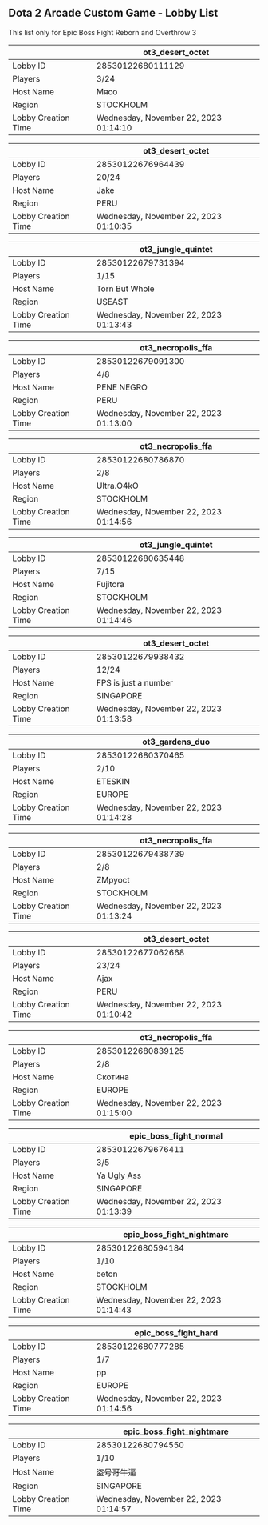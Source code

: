 ## Dota 2 Arcade Custom Game - Lobby List

This list only for Epic Boss Fight Reborn and Overthrow 3

|  | ot3_desert_octet |
| ------ | ------ |
| Lobby ID | 28530122680111129 |
| Players | 3/24 |
| Host Name | Мясо |
| Region | STOCKHOLM |
| Lobby Creation Time | Wednesday, November 22, 2023 01:14:10 |


|  | ot3_desert_octet |
| ------ | ------ |
| Lobby ID | 28530122676964439 |
| Players | 20/24 |
| Host Name | Jake |
| Region | PERU |
| Lobby Creation Time | Wednesday, November 22, 2023 01:10:35 |


|  | ot3_jungle_quintet |
| ------ | ------ |
| Lobby ID | 28530122679731394 |
| Players | 1/15 |
| Host Name | Torn But Whole |
| Region | USEAST |
| Lobby Creation Time | Wednesday, November 22, 2023 01:13:43 |


|  | ot3_necropolis_ffa |
| ------ | ------ |
| Lobby ID | 28530122679091300 |
| Players | 4/8 |
| Host Name | PENE  NEGRO |
| Region | PERU |
| Lobby Creation Time | Wednesday, November 22, 2023 01:13:00 |


|  | ot3_necropolis_ffa |
| ------ | ------ |
| Lobby ID | 28530122680786870 |
| Players | 2/8 |
| Host Name | Ultra.O4kO |
| Region | STOCKHOLM |
| Lobby Creation Time | Wednesday, November 22, 2023 01:14:56 |


|  | ot3_jungle_quintet |
| ------ | ------ |
| Lobby ID | 28530122680635448 |
| Players | 7/15 |
| Host Name | Fujitora |
| Region | STOCKHOLM |
| Lobby Creation Time | Wednesday, November 22, 2023 01:14:46 |


|  | ot3_desert_octet |
| ------ | ------ |
| Lobby ID | 28530122679938432 |
| Players | 12/24 |
| Host Name | FPS is just a number |
| Region | SINGAPORE |
| Lobby Creation Time | Wednesday, November 22, 2023 01:13:58 |


|  | ot3_gardens_duo |
| ------ | ------ |
| Lobby ID | 28530122680370465 |
| Players | 2/10 |
| Host Name | ETESKIN |
| Region | EUROPE |
| Lobby Creation Time | Wednesday, November 22, 2023 01:14:28 |


|  | ot3_necropolis_ffa |
| ------ | ------ |
| Lobby ID | 28530122679438739 |
| Players | 2/8 |
| Host Name | ZMpyoct |
| Region | STOCKHOLM |
| Lobby Creation Time | Wednesday, November 22, 2023 01:13:24 |


|  | ot3_desert_octet |
| ------ | ------ |
| Lobby ID | 28530122677062668 |
| Players | 23/24 |
| Host Name | Ajax |
| Region | PERU |
| Lobby Creation Time | Wednesday, November 22, 2023 01:10:42 |


|  | ot3_necropolis_ffa |
| ------ | ------ |
| Lobby ID | 28530122680839125 |
| Players | 2/8 |
| Host Name | Скотина |
| Region | EUROPE |
| Lobby Creation Time | Wednesday, November 22, 2023 01:15:00 |


|  | epic_boss_fight_normal |
| ------ | ------ |
| Lobby ID | 28530122679676411 |
| Players | 3/5 |
| Host Name | Ya Ugly Ass |
| Region | SINGAPORE |
| Lobby Creation Time | Wednesday, November 22, 2023 01:13:39 |


|  | epic_boss_fight_nightmare |
| ------ | ------ |
| Lobby ID | 28530122680594184 |
| Players | 1/10 |
| Host Name | beton |
| Region | STOCKHOLM |
| Lobby Creation Time | Wednesday, November 22, 2023 01:14:43 |


|  | epic_boss_fight_hard |
| ------ | ------ |
| Lobby ID | 28530122680777285 |
| Players | 1/7 |
| Host Name | pp |
| Region | EUROPE |
| Lobby Creation Time | Wednesday, November 22, 2023 01:14:56 |


|  | epic_boss_fight_nightmare |
| ------ | ------ |
| Lobby ID | 28530122680794550 |
| Players | 1/10 |
| Host Name | 盗号哥牛逼 |
| Region | SINGAPORE |
| Lobby Creation Time | Wednesday, November 22, 2023 01:14:57 |


